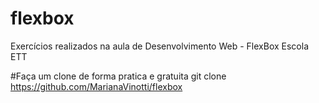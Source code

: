 # flexbox
Exercícios realizados na aula de Desenvolvimento Web - FlexBox Escola ETT

#Faça um clone de forma pratica e gratuita 
git clone https://github.com/MarianaVinotti/flexbox
